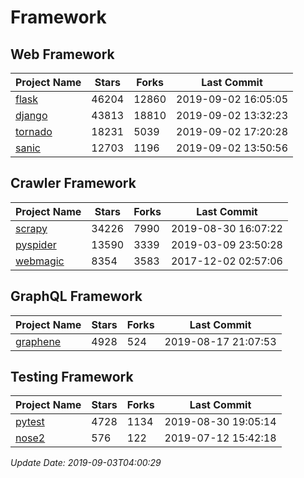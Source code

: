 # Framework

## Web Framework

| Project Name | Stars | Forks | Last Commit |
| ------------ | ----- | ----- | ----------- |
| [flask](https://github.com/pallets/flask) | 46204 | 12860 | 2019-09-02 16:05:05 |
| [django](https://github.com/django/django) | 43813 | 18810 | 2019-09-02 13:32:23 |
| [tornado](https://github.com/tornadoweb/tornado) | 18231 | 5039 | 2019-09-02 17:20:28 |
| [sanic](https://github.com/huge-success/sanic) | 12703 | 1196 | 2019-09-02 13:50:56 |

## Crawler Framework

| Project Name | Stars | Forks | Last Commit |
| ------------ | ----- | ----- | ----------- |
| [scrapy](https://github.com/scrapy/scrapy) | 34226 | 7990 | 2019-08-30 16:07:22 |
| [pyspider](https://github.com/binux/pyspider) | 13590 | 3339 | 2019-03-09 23:50:28 |
| [webmagic](https://github.com/code4craft/webmagic) | 8354 | 3583 | 2017-12-02 02:57:06 |

## GraphQL Framework

| Project Name | Stars | Forks | Last Commit |
| ------------ | ----- | ----- | ----------- |
| [graphene](https://github.com/graphql-python/graphene) | 4928 | 524 | 2019-08-17 21:07:53 |

## Testing Framework

| Project Name | Stars | Forks | Last Commit |
| ------------ | ----- | ----- | ----------- |
| [pytest](https://github.com/pytest-dev/pytest) | 4728 | 1134 | 2019-08-30 19:05:14 |
| [nose2](https://github.com/nose-devs/nose2) | 576 | 122 | 2019-07-12 15:42:18 |

*Update Date: 2019-09-03T04:00:29*